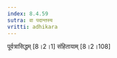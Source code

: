 ```yaml
---
index: 8.4.59
sutra: वा पदान्तस्य
vritti: adhikara
---
```


 पूर्वत्रासिद्धम् [8।2।1]  संहितायाम् [8।2।108] 